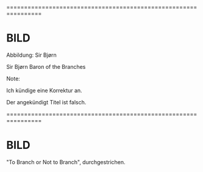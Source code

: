 

<!-- .slide: data-background-image="01-vorspann/to-branch-or-not-to-branch.png" data-background-color="0000FF" data-background-size="contain" -->

================================================================

# BILD

Abbildung: Sir Bjørn

Sir Bjørn Baron of the Branches


Note:

Ich kündige eine Korrektur an.

Der angekündigt Titel ist falsch.


================================================================


# BILD

"To Branch or Not to Branch", durchgestrichen.

